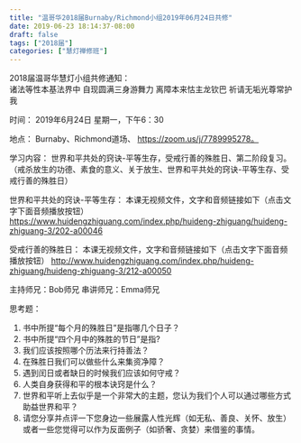 ```yaml
---
title: "温哥华2018届Burnaby/Richmond小组2019年06月24日共修"
date: 2019-06-23 18:14:37-08:00
draft: false
tags: ["2018届"]
categories: ["慧灯禅修班"]
---
```

2018届温哥华慧灯小组共修通知：                                           
诸法等性本基法界中
自现圆满三身游舞力
离障本来怙主龙钦巴
祈请无垢光尊常护我

时间：
2019年6月24日 星期一，下午6：30

地点：
Burnaby、Richmond道场、    https://zoom.us/j/7789995278。

学习内容：
世界和平共处的窍诀-平等生存，受戒行善的殊胜日、第二阶段复习。（戒杀放生的功德、素食的意义、关于放生、世界和平共处的窍诀-平等生存、受戒行善的殊胜日）                                           

世界和平共处的窍诀-平等生存：
本课无视频文件，文字和音频链接如下（点击文字下面音频播放按钮） 
 https://www.huidengzhiguang.com/index.php/huideng-zhiguang/huideng-zhiguang-3/202-a00046 

受戒行善的殊胜日：
本课无视频文件，文字和音频链接如下（点击文字下面音频播放按钮） 
 http://www.huidengzhiguang.com/index.php/huideng-zhiguang/huideng-zhiguang-3/212-a00050 

主持师兄：Bob师兄
串讲师兄：Emma师兄

思考题：
1. 书中所提“每个月的殊胜日”是指哪几个日子？
2. 书中所提“四个月中的殊胜的节日”是指?
3. 我们应该按照哪个历法来行持善法？
4. 在殊胜日我们可以做些什么来集资净障？
5. 遇到闰日或者缺日的时候我们应该如何守戒？
6. 人类自身获得和平的根本诀窍是什么？
7. 世界和平听上去似乎是一个非常大的主题，您认为我们个人可以通过哪些方式助益世界和平？
8. 请您分享并点评一下您身边一些展露人性光辉（如无私、善良、关怀、放生）或者一些您觉得可以作为反面例子（如骄奢、贪婪）来借鉴的事情。
